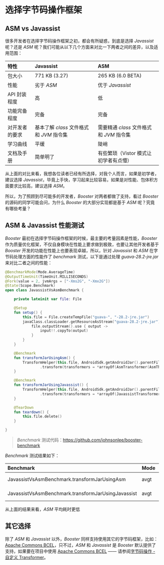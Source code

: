 # 选择字节码操作框架

## ASM vs Javassist

很多开发者在选择字节码操作框架之初，都会有所疑惑，到底是选择 *Javassist* 呢？还是 *ASM* 呢？我们可能从以下几个方面来对比一下两者之间的差异，以及适用范围：

| 特性           | Javassist                                | ASM                                      |
|:---------------|:-----------------------------------------|:-----------------------------------------|
| 包大小         | 771 KB (3.27)                            | 265 KB (6.0 BETA)                        |
| 性能           | 劣于 *ASM*                               | 优于 *Javassist*                         |
| API 封装程度   | 高                                       | 低                                       |
| 功能完备程度   | 完备                                     | 完备                                     |
| 对开发者的要求 | 基本了解 *class* 文件格式和 *JVM* 指令集 | 需要精通 *class* 文件格式和 *JVM* 指令集 |
| 学习曲线       | 平缓                                     | 陡峭                                     |
| 文档及手册     | 简单明了                                 | 有些繁琐（Vistor 模式让初学者有点懵）    |

从上面的对比来看，我想各位读者已经有所选择，对我个人而言，如果是初学者，建议选择 *Javassist*，毕竟上手快，学习起来比较容易，如果是对性能、包体积方面要求比较高，建议选择 *ASM*。

所以，为了照顾到尽可能多的开发者，*Booster* 对两者都做了支持，看过 *Booster* 的源码的同学可能会问，为什么 *Booster* 的大部分实现都是基于 *ASM* 呢？究竟有哪些考量？

## ASM & Javassist 性能测试

*Booster* 最初在选择字节码操作框架的时候，最主要的考量因素是性能，*Booster* 作为质量优化框架，不仅自身模块在性能上要求做到极致，也要让其他开发者基于 *Booster* 开发的功能在性能上也要表现卓越，所以，针对 *Javassist* 和 *ASM* 在字节码处理方面的性能作了 *benchmark* 测试，以下是通过处理 *guava-28.2-jre.jar* 来对比二者之间的性能：

```kotlin
@BenchmarkMode(Mode.AverageTime)
@OutputTimeUnit(TimeUnit.MILLISECONDS)
@Fork(value = 2, jvmArgs = ["-Xms2G", "-Xmx2G"])
@State(Scope.Benchmark)
open class JavassistVsAsmBenchmark {

    private lateinit var file: File

    @Setup
    fun setup() {
        this.file = File.createTempFile("guava-", "-28.2-jre.jar")
        javaClass.classLoader.getResourceAsStream("guava-28.2-jre.jar").use { input ->
            file.outputStream().use { output ->
                input!!.copyTo(output)
            }
        }
    }

    @Benchmark
    fun transformJarUsingAsm() {
        TransformHelper(this.file, AndroidSdk.getAndroidJar().parentFile)
                .transform(transformers = *arrayOf(AsmTransformer(AsmThreadTransformer())))
    }

    @Benchmark
    fun transformJarUsingJavassist() {
        TransformHelper(this.file, AndroidSdk.getAndroidJar().parentFile)
                .transform(transformers = *arrayOf(JavassistTransformer(JavassistThreadTransformer())))
    }

    @TearDown
    fun teardown() {
        this.file.delete()
    }

}
```

> *Benchmark* 测试代码：https://github.com/johnsonlee/booster-benchmark

*Benchmark* 测试结果如下：

|Benchmark                                          | Mode | Cnt |   Score |    Error | Units |
|:--------------------------------------------------|------|-----|---------|----------|-------|
|JavassistVsAsmBenchmark.transformJarUsingAsm       | avgt |  10 | 203.489 | ± 52.174 | ms/op |
|JavassistVsAsmBenchmark.transformJarUsingJavassist | avgt |  10 | 277.695 | ± 10.801 | ms/op |

从上面的结果来看，*ASM* 平均耗时更低

## 其它选择

除了 *ASM* 和 *Javassist* 以外，*Booster* 同样支持使用其它的字节码框架，比如：[Apache Commons BCEL](https://commons.apache.org/bcel/)，只不过，*ASM* 和 *Javassist* 是 *Booster* 默认提供了支持，如果要在项目中使用 [Apache Commons BCEL](https://commons.apache.org/bcel/) —— 请参阅[字节码操作 - 自定义 Transformer](./bytecode-transformer.html#自定义-transformer)。
